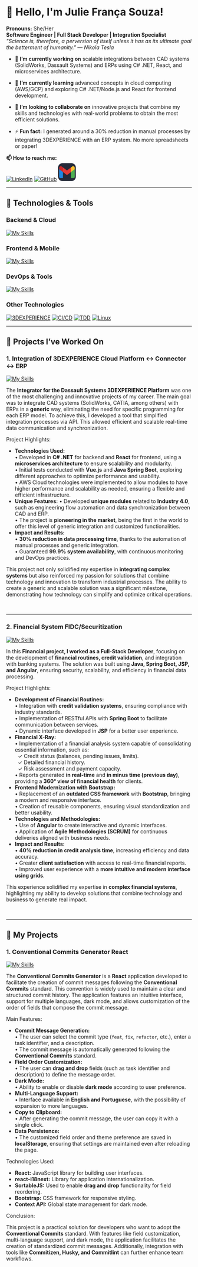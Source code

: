 

# 👋 **Hello, I'm Julie França Souza!**

**Pronouns:** She/Her  
**Software Engineer | Full Stack Developer | Integration Specialist**  
*"Science is, therefore, a perversion of itself unless it has as its ultimate goal the betterment of humanity." — Nikola Tesla*

- 🔭 **I’m currently working on** scalable integrations between CAD systems (SolidWorks, Dassault Systems) and ERPs using C# .NET, React, and microservices architecture.  

- 🌱 **I’m currently learning** advanced concepts in cloud computing (AWS/GCP) and exploring C# .NET/Node.js and React for frontend development. 

- 👯 **I’m looking to collaborate on** innovative projects that combine my skills and technologies with real-world problems to obtain the most efficient solutions.  

- ⚡ **Fun fact:** I generated around a 30% reduction in manual processes by integrating 3DEXPERIENCE with an ERP system. No more spreadsheets or paper!  

**📫 How to reach me:**  
[![LinkedIn](https://skillicons.dev/icons?i=linkedin)](https://www.linkedin.com/in/juliefranca)
[![GitHub](https://skillicons.dev/icons?i=github)](https://github.com/JulieFranca)
<a href="mailto:juliefrancasouza@gmail.com" title="SolidWorks"><img src="https://raw.githubusercontent.com/tandpfun/skill-icons/main/icons/Gmail-Dark.svg" alt="SolidWorks" width="48px" height="48px"></a>


---

## 🚀 **Technologies & Tools**  

### **Backend & Cloud**  
[![My Skills](https://skillicons.dev/icons?i=java,spring,cs,net,nodejs,python,aws,azure,gcp&perline=12)]()

### **Frontend & Mobile**  
[![My Skills](https://skillicons.dev/icons?i=html,css,javascript,typescript,tailwind,react,angular,vue,wordpress,electron,flutter,kotlin&perline=12)]()

### **DevOps & Tools**  
[![My Skills](https://skillicons.dev/icons?i=jenkins,docker,kubernetes,postman,git,kafka,rabbitmq&perline=7)]()

### **Other Technologies**  

<a href="" title="3DEXPERIENCE"><img src="https://store.trimech.com/wp-content/uploads/2022/08/3DS_2020_3DEXPERIENCE_COMPASS_WHITE_RVB-870x1024.png" alt="3DEXPERIENCE" width="48px" height="48px"></a>
<a href="CI/CD" title="CI/CD"><img src="https://www.mabl.com/hubfs/CICDBlog.png" alt="CI/CD" width="60px" height="48px"></a>
<a href="TDD" title="TDD"><img src="https://static.thenounproject.com/png/106175-200.png" alt="TDD" width="48px" height="48px"></a>
[![Linux](https://skillicons.dev/icons?i=linux&perline=11)]()

---

## 💼 **Projects I’ve Worked On**  
### 1. **Integration of 3DEXPERIENCE Cloud Platform ↔ Connector ↔ ERP**  
[![My Skills](https://skillicons.dev/icons?i=java,spring,cs,net,aws,react,vue,javascript,html,css,tailwind,angular&perline=12)]()

<div class="integration-container">
  <p>The <b>Integrator for the Dassault Systems 3DEXPERIENCE Platform</b> was one of the most challenging and innovative projects of my career. The main goal was to integrate CAD systems (SolidWorks, CATIA, among others) with ERPs in a <b>generic</b> way, eliminating the need for specific programming for each ERP model. To achieve this, I developed a tool that simplified integration processes via API. This allowed efficient and scalable real-time data communication and synchronization.</p>
  
  <p class="integration-subtitle">Project Highlights:</p>
  <ul class="integration-list">
    <li>
      <b>Technologies Used:</b><br>
      • Developed in <b>C# .NET</b> for backend and <b>React</b> for frontend, using a <b>microservices architecture</b> to ensure scalability and modularity.<br>
      • Initial tests conducted with <b>Vue.js</b> and <b>Java Spring Boot</b>, exploring different approaches to optimize performance and usability.<br>
      • AWS Cloud technologies were implemented to allow modules to have higher performance and scalability as needed, ensuring a flexible and efficient infrastructure.  
    </li>
    <li>
      <b>Unique Features:</b>
      • Developed <b>unique modules</b> related to <b>Industry 4.0</b>, such as engineering flow automation and data synchronization between CAD and ERP.<br>
      • The project is <b>pioneering in the market</b>, being the first in the world to offer this level of generic integration and customized functionalities.
    </li>
    <li>
      <b>Impact and Results:</b><br>
      • <b>30% reduction in data processing time</b>, thanks to the automation of manual processes and generic integration.<br>
      • Guaranteed <b>99.9% system availability</b>, with continuous monitoring and DevOps practices.
    </li>
  </ul>
  
  <p>This project not only solidified my expertise in <b>integrating complex systems</b> but also reinforced my passion for solutions that combine technology and innovation to transform industrial processes. The ability to create a generic and scalable solution was a significant milestone, demonstrating how technology can simplify and optimize critical operations.</p>
</div><br>

---

### 2. **Financial System FIDC/Securitization**  
[![My Skills](https://skillicons.dev/icons?i=java,spring,angular,jsp&perline=12)]()
<div class="integration-container">
  <p>In this <b>Financial project, I worked as a Full-Stack Developer</b>, focusing on the development of <b>financial routines, credit validation</b>, and integration with banking systems. The solution was built using <b>Java, Spring Boot, JSP, and Angular</b>, ensuring security, scalability, and efficiency in financial data processing.</p>

  <p class="integration-subtitle">Project Highlights:</p>
  <ul class="integration-list">
    <li>
      <b>Development of Financial Routines:</b><br>
      • Integration with <b>credit validation systems</b>, ensuring compliance with industry standards.<br>
      • Implementation of RESTful APIs with <b>Spring Boot</b> to facilitate communication between services.<br>
      • Dynamic interface developed in <b>JSP</b> for a better user experience.
    </li>
    <li>
      <b>Financial X-Ray:</b><br>
      • Implementation of a financial analysis system capable of consolidating essential information, such as:<br>
      &nbsp;&nbsp;✓ Credit status (balances, pending issues, limits).<br>
      &nbsp;&nbsp;✓ Detailed financial history.<br>
      &nbsp;&nbsp;✓ Risk assessment and payment capacity.<br>
      • Reports generated <b>in real-time</b> and <b>in minus time (previous day)</b>, providing a <b>360° view of financial health</b> for clients.
    </li>
    <li>
      <b>Frontend Modernization with Bootstrap:</b><br>
      • Replacement of an <b>outdated CSS framework</b> with <b>Bootstrap</b>, bringing a modern and responsive interface.<br>
      • Creation of reusable components, ensuring visual standardization and better usability.
    </li>
    <li>
      <b>Technologies and Methodologies:</b><br>
      • Use of <b>Angular</b> to create interactive and dynamic interfaces.<br>
      • Application of <b>Agile Methodologies (SCRUM)</b> for continuous deliveries aligned with business needs.
    </li>
    <li>
      <b>Impact and Results:</b><br>
      • <b>40% reduction in credit analysis time</b>, increasing efficiency and data accuracy.<br>
      • Greater <b>client satisfaction</b> with access to real-time financial reports.<br>
      • Improved user experience with a <b>more intuitive and modern interface using grids</b>.
    </li>
  </ul>

  <p>This experience solidified my expertise in <b>complex financial systems</b>, highlighting my ability to develop solutions that combine technology and business to generate real impact.</p>
</div><br>

---

## 🌟 **My Projects**  

### 1. **Conventional Commits Generator React**  
[![My Skills](https://skillicons.dev/icons?i=react&perline=12)]()

<div class="integration-container">
  <p>The <b>Conventional Commits Generator</b> is a <b>React</b> application developed to facilitate the creation of commit messages following the <b>Conventional Commits</b> standard. This convention is widely used to maintain a clear and structured commit history. The application features an intuitive interface, support for multiple languages, dark mode, and allows customization of the order of fields that compose the commit message.</p>

  <p class="integration-subtitle">Main Features:</p>
  <ul class="integration-list">
    <li>
      <b>Commit Message Generation:</b><br>
      • The user can select the commit type (<code>feat</code>, <code>fix</code>, <code>refactor</code>, etc.), enter a task identifier, and a description.<br>
      • The commit message is automatically generated following the <b>Conventional Commits</b> standard.
    </li>
    <li>
      <b>Field Order Customization:</b><br>
      • The user can <b>drag and drop</b> fields (such as task identifier and description) to define the message order.
    </li>
    <li>
      <b>Dark Mode:</b><br>
      • Ability to enable or disable <b>dark mode</b> according to user preference.
    </li>
    <li>
      <b>Multi-Language Support:</b><br>
      • Interface available in <b>English and Portuguese</b>, with the possibility of expansion to more languages.
    </li>
    <li>
      <b>Copy to Clipboard:</b><br>
      • After generating the commit message, the user can copy it with a single click.
    </li>
    <li>
      <b>Data Persistence:</b><br>
      • The customized field order and theme preference are saved in <b>localStorage</b>, ensuring that settings are maintained even after reloading the page.
    </li>
  </ul>

  <p class="integration-subtitle">Technologies Used:</p>
  <ul class="integration-list">
    <li><b>React:</b> JavaScript library for building user interfaces.</li>
    <li><b>react-i18next:</b> Library for application internationalization.</li>
    <li><b>SortableJS:</b> Used to enable <b>drag and drop</b> functionality for field reordering.</li>
    <li><b>Bootstrap:</b> CSS framework for responsive styling.</li>
    <li><b>Context API:</b> Global state management for dark mode.</li>
  </ul>

  <p class="integration-subtitle">Conclusion:</p>
  <p>This project is a practical solution for developers who want to adopt the <b>Conventional Commits</b> standard. With features like field customization, multi-language support, and dark mode, the application facilitates the creation of standardized commit messages. Additionally, integration with tools like <b>Commitizen, Husky, and Commitlint</b> can further enhance team workflows.</p>
</div>